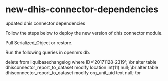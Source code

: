 # new-dhis-connector-dependencies
updated dhis connector dependencies

Follow the steps below to deploy the new version of dhis connector module.

Pull Serialized_Object or restore.

Run the following queries in openmrs db.

delete from liquibasechangelog where ID='20171128-2319'; \br
alter table dhisconnector_report_to_dataset modify location int(11) null; \br
alter table dhisconnector_report_to_dataset modify org_unit_uid text null; \br
